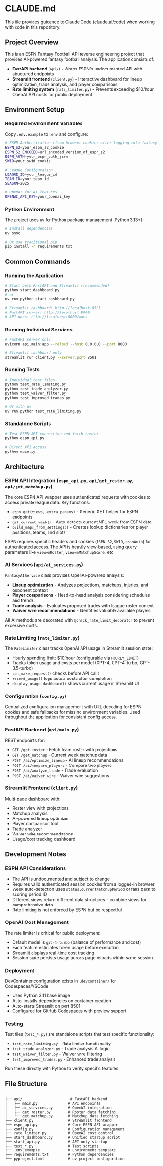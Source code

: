 # CLAUDE.md

This file provides guidance to Claude Code (claude.ai/code) when working with code in this repository.

## Project Overview

This is an ESPN Fantasy Football API reverse engineering project that provides AI-powered fantasy football analysis. The application consists of:
- **FastAPI backend** (`api/`) - Wraps ESPN's undocumented API with structured endpoints
- **Streamlit frontend** (`client.py`) - Interactive dashboard for lineup optimization, trade analysis, and player comparisons
- **Rate limiting system** (`rate_limiter.py`) - Prevents exceeding $10/hour OpenAI API costs for public deployment

## Environment Setup

### Required Environment Variables

Copy `.env.example` to `.env` and configure:

```bash
# ESPN Authentication (from browser cookies after logging into fantasy.espn.com)
ESPN_S2=your_espn_s2_cookie
ESPN_S2_ENCODED=url_encoded_version_of_espn_s2
ESPN_AUTH=your_espn_auth_json
SWID=your_swid_cookie

# League Configuration
LEAGUE_ID=your_league_id
TEAM_ID=your_team_id
SEASON=2025

# OpenAI for AI features
OPENAI_API_KEY=your_openai_key
```

### Python Environment

The project uses `uv` for Python package management (Python 3.13+):

```bash
# Install dependencies
uv sync

# Or use traditional pip
pip install -r requirements.txt
```

## Common Commands

### Running the Application

```bash
# Start both FastAPI and Streamlit (recommended)
python start_dashboard.py
# or
uv run python start_dashboard.py

# Streamlit dashboard: http://localhost:8501
# FastAPI server: http://localhost:8000
# API docs: http://localhost:8000/docs
```

### Running Individual Services

```bash
# FastAPI server only
uvicorn api.main:app --reload --host 0.0.0.0 --port 8000

# Streamlit dashboard only
streamlit run client.py --server.port 8501
```

### Running Tests

```bash
# Individual test files
python test_rate_limiting.py
python test_trade_analyzer.py
python test_waiver_filter.py
python test_improved_trades.py

# Or with uv
uv run python test_rate_limiting.py
```

### Standalone Scripts

```bash
# Test ESPN API connection and fetch roster
python espn_api.py

# Direct API access
python main.py
```

## Architecture

### ESPN API Integration (`espn_api.py`, `api/get_roster.py`, `api/get_matchup.py`)

The core ESPN API wrapper uses authenticated requests with cookies to access private league data. Key functions:

- `espn_get(views, extra_params)` - Generic GET helper for ESPN endpoints
- `get_current_week()` - Auto-detects current NFL week from ESPN data
- `build_maps_from_settings()` - Creates lookup dictionaries for player positions, teams, and slots

ESPN requires specific headers and cookies (`ESPN_S2`, `SWID`, `espnAuth`) for authenticated access. The API is heavily view-based, using query parameters like `view=mRoster`, `view=mMatchupScore`, etc.

### AI Services (`api/ai_services.py`)

`FantasyAIService` class provides OpenAI-powered analysis:

- **Lineup optimization** - Analyzes projections, matchups, injuries, and opponent context
- **Player comparisons** - Head-to-head analysis considering schedules and trends
- **Trade analysis** - Evaluates proposed trades with league roster context
- **Waiver wire recommendations** - Identifies valuable available players

All AI methods are decorated with `@check_rate_limit_decorator` to prevent excessive costs.

### Rate Limiting (`rate_limiter.py`)

The `RateLimiter` class tracks OpenAI API usage in Streamlit session state:

- Hourly spending limit: $10/hour (configurable via `HOURLY_LIMIT`)
- Tracks token usage and costs per model (GPT-4, GPT-4-turbo, GPT-3.5-turbo)
- `can_make_request()` checks before API calls
- `record_usage()` logs actual costs after completion
- `display_usage_dashboard()` shows current usage in Streamlit UI

### Configuration (`config.py`)

Centralized configuration management with URL decoding for ESPN cookies and safe fallbacks for missing environment variables. Used throughout the application for consistent config access.

### FastAPI Backend (`api/main.py`)

REST endpoints for:
- `GET /get_roster` - Fetch team roster with projections
- `GET /get_matchup` - Current week matchup data
- `POST /ai/optimize_lineup` - AI lineup recommendations
- `POST /ai/compare_players` - Compare two players
- `POST /ai/analyze_trade` - Trade evaluation
- `POST /ai/waiver_wire` - Waiver wire suggestions

### Streamlit Frontend (`client.py`)

Multi-page dashboard with:
- Roster view with projections
- Matchup analysis
- AI-powered lineup optimizer
- Player comparison tool
- Trade analyzer
- Waiver wire recommendations
- Usage/cost tracking dashboard

## Development Notes

### ESPN API Considerations

- The API is undocumented and subject to change
- Requires valid authenticated session cookies from a logged-in browser
- Week auto-detection uses `status.currentMatchupPeriod` or falls back to scoring period ID
- Different views return different data structures - combine views for comprehensive data
- Rate limiting is not enforced by ESPN but be respectful

### OpenAI Cost Management

The rate limiter is critical for public deployment:
- Default model is `gpt-4-turbo` (balance of performance and cost)
- Each feature estimates token usage before execution
- Streamlit displays real-time cost tracking
- Session state persists usage across page reloads within same session

### Deployment

DevContainer configuration exists in `.devcontainer/` for Codespaces/VSCode:
- Uses Python 3.11 base image
- Auto-installs dependencies on container creation
- Auto-starts Streamlit on port 8501
- Configured for GitHub Codespaces with preview support

### Testing

Test files (`test_*.py`) are standalone scripts that test specific functionality:
- `test_rate_limiting.py` - Rate limiter functionality
- `test_trade_analyzer.py` - Trade analysis AI logic
- `test_waiver_filter.py` - Waiver wire filtering
- `test_improved_trades.py` - Enhanced trade analysis

Run these directly with Python to verify specific features.

## File Structure

```
.
├── api/                      # FastAPI backend
│   ├── main.py              # API endpoints
│   ├── ai_services.py       # OpenAI integration
│   ├── get_roster.py        # Roster data fetching
│   └── get_matchup.py       # Matchup data fetching
├── client.py                # Streamlit frontend
├── espn_api.py              # Core ESPN API wrapper
├── config.py                # Configuration management
├── rate_limiter.py          # OpenAI cost control
├── start_dashboard.py       # Unified startup script
├── start_api.py             # API-only startup
├── test_*.py                # Test scripts
├── .env.example             # Environment template
├── requirements.txt         # Python dependencies
└── pyproject.toml           # uv project configuration
```
